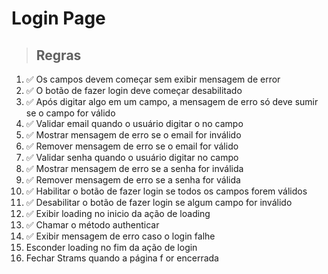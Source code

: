 # Login Page

> ## Regras

1. ✅ Os campos devem começar sem exibir mensagem de error
2. ✅ O botão de fazer login deve começar desabilitado
3. ✅ Após digitar algo em um campo, a mensagem de erro só deve sumir se o campo for válido
4. ✅ Validar email quando o usuário digitar o no campo
5. ✅ Mostrar mensagem de erro se o email for inválido
6. ✅ Remover mensagem de erro se o email for válido
7. ✅ Validar senha quando o usuário digitar no campo
8. ✅ Mostrar mensagem de erro se a senha for inválida
9. ✅ Remover mensagem de erro se a senha for válida
10. ✅ Habilitar o botão de fazer login se todos os campos forem válidos
11. ✅ Desabilitar o botão de fazer login se algum campo for inválido
12. ✅ Exibir loading no inicio da ação de loading
13. ✅ Chamar o método authenticar
14. ✅ Exibir mensagem de erro caso o login falhe
15. Esconder loading no fim da ação de login
16. Fechar Strams quando a página f or  encerrada

